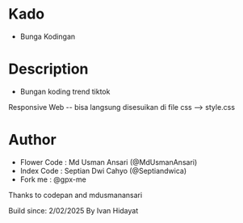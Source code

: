 # Kado
- Bunga Kodingan

# Description
- Bungan koding trend tiktok

Responsive Web -- bisa langsung disesuikan di file css --> style.css

# Author
- Flower Code : Md Usman Ansari (@MdUsmanAnsari)
- Index Code : Septian Dwi Cahyo (@Septiandwica)
- Fork me : @gpx-me

Thanks to codepan and mdusmanansari

Build since: 2/02/2025 By Ivan Hidayat
